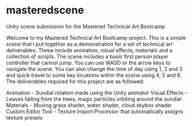 # masteredscene
Unity scene submission for the Mastered Technical Art Bootcamp

Welcome to my Mastered Technical Art Bootcamp project. This is a simple scene that I put together as a demonstration for a set of technical art deliverables. These include animation, visual effects, materials and 
a collection of scripts. The scene includes a basic first person player controller that cannot jump. You can use WASD or the arrow keys to navigate the scene. You can also change the time of day using 1, 2 and 3 and 
quick travel to some key locations within the scene using 4, 5 and 6. The deliverables required for this project are as followed:

Animation - Sundial rotation made using the Unity animator
Visual Effects - Leaves falling from the trees, magic particles orbiting around the sundial
Materials - Moving grass shader, water shader, cloud skybox shader
Custom Editor Tool - Texture Import Processor that automatically assigns texture presets
